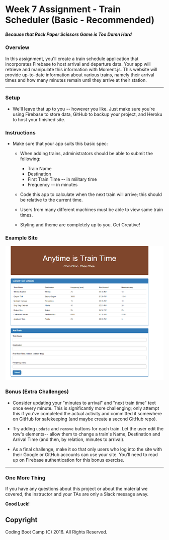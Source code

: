 # Week 7 Assignment - Train Scheduler (Basic - Recommended)

##### *Because that Rock Paper Scissors Game is Too Damn Hard*

### Overview
In this assignment, you'll create a train schedule application that incorporates Firebase to host arrival and 
departure data. Your app will retrieve and manipulate this information with Moment.js. 
This website will provide up-to-date information about various trains, namely their arrival times and how many minutes 
remain until they arrive at their station.

-----

### Setup
* We'll leave that up to you -- however you like. Just make sure you're using Firebase to store data, 
GitHub to backup your project, and Heroku to host your finished site.

### Instructions
* Make sure that your app suits this basic spec:
	* When adding trains, administrators should be able to submit the following:
		* Train Name
		* Destination 
		* First Train Time -- in military time
		* Frequency -- in minutes

	* Code this app to calculate when the next train will arrive; this should be relative to the current time.

	* Users from many different machines must be able to view same train times.

  * Styling and theme are completely up to you. Get Creative!

### Example Site
![train homework](Train_Time_Image.png)

### Bonus (Extra Challenges)
* Consider updating your "minutes to arrival" and "next train time" text once every minute. 
This is significantly more challenging; only attempt this if you've completed the actual activity and 
committed it somewhere on GitHub for safekeeping (and maybe create a second GitHub repo).

* Try adding `update` and `remove` buttons for each train. Let the user edit the row's elements-- 
allow them to change a train's Name, Destination and Arrival Time (and then, by relation, minutes to arrival).

* As a final challenge, make it so that only users who log into the site with their Google or GitHub accounts 
can use your site. You'll need to read up on Firebase authentication for this bonus exercise.

-------
### One More Thing
If you have any questions about this project or about the material we covered, the instructor and your 
TAs are only a Slack message away.

**Good Luck!**

## Copyright
Coding Boot Camp (C) 2016. All Rights Reserved.